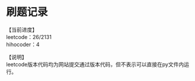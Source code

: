 # 刷题记录

【当前进度】  
leetcode：26/2131  
hihocoder：4  
  
【说明】  
leetcode版本代码均为网站提交通过版本代码，但不表示可以直接在py文件内运行。  

